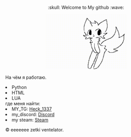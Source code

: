 <p align="center">
:skull:  Welcome to My github :wave:
<p align="center">
<img src="https://github.com/hyuhyu09/psychic-giggle/blob/main/xlam/40a96f89e840d2fd1b0563f07a109b6f.gif" width="50%" height="50%"/>

На чём я работаю.
   <li>Python</a></li>
   <li>HTML</a></li>
    <li>LUA</a></li>
    где меня найти:
<li>MY_TG: <a href="https://t.me/Heck1337">Heck_1337</a></li>
        <li>my_discord: <a href="https://discord.gg/WtTSSFra">Discord</a></li>
        <li>my steam: <a href="https://steamcommunity.com/id/Heck1337/">Steam</a></li>





 © eeeeeee zetki ventelator.</a></li>

